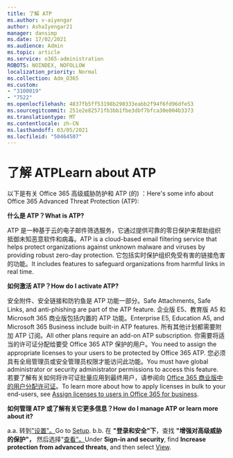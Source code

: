 ```yaml
---
title: 了解 ATP
ms.author: v-aiyengar
author: AshaIyengar21
manager: dansimp
ms.date: 17/02/2021
ms.audience: Admin
ms.topic: article
ms.service: o365-administration
ROBOTS: NOINDEX, NOFOLLOW
localization_priority: Normal
ms.collection: Adm_O365
ms.custom:
- "3100019"
- "7522"
ms.openlocfilehash: 4837fb5ff53198b290333eabb2f94f6fd96dfe53
ms.sourcegitcommit: 251e2e82571fb3bb1fbe3dbf7bfca30e004b3373
ms.translationtype: MT
ms.contentlocale: zh-CN
ms.lasthandoff: 03/05/2021
ms.locfileid: "50464507"
---
```

# <a name="learn-about-atp"></a><span data-ttu-id="d268c-102">了解 ATP</span><span class="sxs-lookup"><span data-stu-id="d268c-102">Learn about ATP</span></span>

<span data-ttu-id="d268c-103">以下是有关 Office 365 高级威胁防护和 ATP (的) ：</span><span class="sxs-lookup"><span data-stu-id="d268c-103">Here's some info about Office 365 Advanced Threat Protection (ATP):</span></span>

<span data-ttu-id="d268c-104">**什么是 ATP？**</span><span class="sxs-lookup"><span data-stu-id="d268c-104">**What is ATP?**</span></span>

<span data-ttu-id="d268c-105">ATP 是一种基于云的电子邮件筛选服务，它通过提供可靠的零日保护来帮助组织抵御未知恶意软件和病毒。</span><span class="sxs-lookup"><span data-stu-id="d268c-105">ATP is a cloud-based email filtering service that helps protect organizations against unknown malware and viruses by providing robust zero-day protection.</span></span> <span data-ttu-id="d268c-106">它包括实时保护组织免受有害的链接危害的功能。</span><span class="sxs-lookup"><span data-stu-id="d268c-106">It includes features to safeguard organizations from harmful links in real time.</span></span>

<span data-ttu-id="d268c-107">**如何激活 ATP？**</span><span class="sxs-lookup"><span data-stu-id="d268c-107">**How do I activate ATP?**</span></span>

<span data-ttu-id="d268c-108">安全附件、安全链接和防钓鱼是 ATP 功能一部分。</span><span class="sxs-lookup"><span data-stu-id="d268c-108">Safe Attachments, Safe Links, and anti-phishing are part of the ATP feature.</span></span> <span data-ttu-id="d268c-109">企业版 E5、教育版 A5 和 Microsoft 365 商业版包括内置的 ATP 功能。</span><span class="sxs-lookup"><span data-stu-id="d268c-109">Enterprise E5, Education A5, and Microsoft 365 Business include built-in ATP features.</span></span> <span data-ttu-id="d268c-110">所有其他计划都需要附加 ATP 订阅。</span><span class="sxs-lookup"><span data-stu-id="d268c-110">All other plans require an add-on ATP subscription.</span></span> <span data-ttu-id="d268c-111">你需要将适当的许可证分配给要受 Office 365 ATP 保护的用户。</span><span class="sxs-lookup"><span data-stu-id="d268c-111">You need to assign the appropriate licenses to your users to be protected by Office 365 ATP.</span></span> <span data-ttu-id="d268c-112">您必须具有全局管理员或安全管理员权限才能访问此功能。</span><span class="sxs-lookup"><span data-stu-id="d268c-112">You must have global administrator or security administrator permissions to access this feature.</span></span> <span data-ttu-id="d268c-113">若要了解有关如何将许可证批量应用到最终用户，请参阅向 [Office 365 商业版中的用户分配许可证](https://go.microsoft.com/fwlink/?linkid=2093435)。</span><span class="sxs-lookup"><span data-stu-id="d268c-113">To learn more about how to apply licenses in bulk to your end-users, see [Assign licenses to users in Office 365 for business](https://go.microsoft.com/fwlink/?linkid=2093435).</span></span>

<span data-ttu-id="d268c-114">**如何管理 ATP 或了解有关它更多信息？**</span><span class="sxs-lookup"><span data-stu-id="d268c-114">**How do I manage ATP or learn more about it?**</span></span>

<span data-ttu-id="d268c-115">a.</span><span class="sxs-lookup"><span data-stu-id="d268c-115">a.</span></span> <span data-ttu-id="d268c-116">转到["设置"。](https://go.microsoft.com/fwlink/p/?linkid=2075721)</span><span class="sxs-lookup"><span data-stu-id="d268c-116">Go to [Setup](https://go.microsoft.com/fwlink/p/?linkid=2075721).</span></span>
<span data-ttu-id="d268c-117">b.</span><span class="sxs-lookup"><span data-stu-id="d268c-117">b.</span></span> <span data-ttu-id="d268c-118">在 **"登录和安全"下**，查找 **"增强对高级威胁的保护"，** 然后选择"[查看"。](https://go.microsoft.com/fwlink/?linkid=2109302)</span><span class="sxs-lookup"><span data-stu-id="d268c-118">Under **Sign-in and security**, find **Increase protection from advanced threats**, and then select [View](https://go.microsoft.com/fwlink/?linkid=2109302).</span></span>
